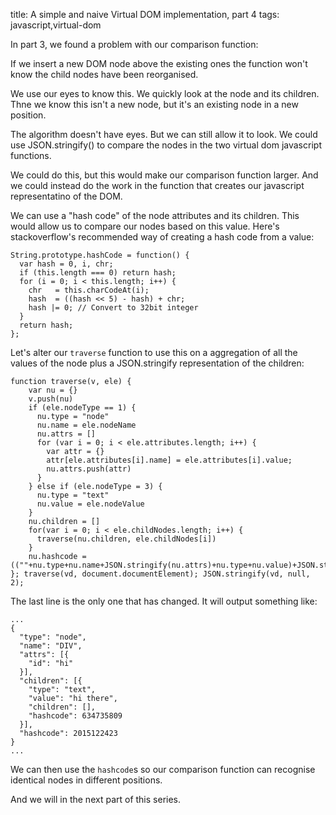 title: A simple and naive Virtual DOM implementation, part 4
tags: javascript,virtual-dom

In part 3, we found a problem with our comparison function:

If we insert a new DOM node above the existing ones the function won't know the child nodes have been reorganised.

We use our eyes to know this. We quickly look at the node and its children. Thne we know this isn't a new node, but it's an existing node in a new position.

The algorithm doesn't have eyes. But we can still allow it to look. We could use JSON.stringify() to compare the nodes in the two virtual dom javascript functions.

We could do this, but this would make our comparison function larger. And we could instead do the work in the function that creates our javascript representatino of the DOM.

We can use a "hash code" of the node attributes and its children. This would allow us to compare our nodes based on this value. Here's stackoverflow's recommended way of creating a hash code from a value:

```
String.prototype.hashCode = function() {
  var hash = 0, i, chr;
  if (this.length === 0) return hash;
  for (i = 0; i < this.length; i++) {
    chr   = this.charCodeAt(i);
    hash  = ((hash << 5) - hash) + chr;
    hash |= 0; // Convert to 32bit integer
  }
  return hash;
};
```

Let's alter our `traverse` function to use this on a aggregation of all the values of the node plus a JSON.stringify representation of the children:

```
function traverse(v, ele) {
    var nu = {}
    v.push(nu)
    if (ele.nodeType == 1) {
      nu.type = "node"
      nu.name = ele.nodeName
      nu.attrs = []
      for (var i = 0; i < ele.attributes.length; i++) {
        var attr = {}
        attr[ele.attributes[i].name] = ele.attributes[i].value;
        nu.attrs.push(attr)
      }
    } else if (ele.nodeType = 3) {
      nu.type = "text"
      nu.value = ele.nodeValue
    }
    nu.children = []
    for(var i = 0; i < ele.childNodes.length; i++) {
      traverse(nu.children, ele.childNodes[i])
    }
    nu.hashcode = ((""+nu.type+nu.name+JSON.stringify(nu.attrs)+nu.type+nu.value)+JSON.stringify(nu.children)).hashCode()
}; traverse(vd, document.documentElement); JSON.stringify(vd, null, 2);
```

The last line is the only one that has changed. It will output something like:

```
...
{
  "type": "node",
  "name": "DIV",
  "attrs": [{
    "id": "hi"
  }],
  "children": [{
    "type": "text",
    "value": "hi there",
    "children": [],
    "hashcode": 634735809
  }],
  "hashcode": 2015122423
}
...
```

We can then use the `hashcode`s so our comparison function can recognise identical nodes in different positions. 

And we will in the next part of this series.

